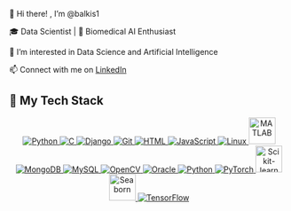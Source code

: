 👋 Hi there! , I’m @balkis1

🎓 Data Scientist | 🧪 Biomedical AI Enthusiast

👀 I’m interested in Data Science and Artificial Intelligence

📫 Connect with me on [LinkedIn](https://www.linkedin.com/in/melki-balkis-313b47225)

## 🧠 My Tech Stack

<p align="center">
  <!-- Python -->
  <a href="https://www.python.org/" target="_blank">
    <img src="https://img.icons8.com/color/48/000000/python.png" alt="Python"/>
  </a>
  <!-- C -->
  <a href="https://en.wikipedia.org/wiki/C_(programming_language)" target="_blank">
    <img src="https://img.icons8.com/color/48/000000/c-programming.png" alt="C"/>
  </a>
  <!-- Django -->
  <a href="https://www.djangoproject.com/" target="_blank">
    <img src="https://img.icons8.com/material-sharp/48/008000/django.png" alt="Django"/>
  </a>

  <!-- Git -->
  <a href="https://git-scm.com/" target="_blank">
    <img src="https://img.icons8.com/color/48/000000/git.png" alt="Git"/>
  </a>
  <!-- HTML -->
  <a href="https://developer.mozilla.org/en-US/docs/Web/HTML" target="_blank">
    <img src="https://img.icons8.com/color/48/000000/html-5--v1.png" alt="HTML"/>
  </a>
  <!-- JavaScript -->
  <a href="https://www.javascript.com/" target="_blank">
    <img src="https://img.icons8.com/color/48/000000/javascript.png" alt="JavaScript"/>
  </a>
  <!-- Linux -->
  <a href="https://www.linux.org/" target="_blank">
    <img src="https://img.icons8.com/color/48/000000/linux.png" alt="Linux"/>
  </a>
  <!-- MATLAB -->
  <a href="https://www.mathworks.com/products/matlab.html" target="_blank">
    <img src="https://upload.wikimedia.org/wikipedia/commons/2/21/Matlab_Logo.png" alt="MATLAB" width="48"/>
  </a>
  <!-- MongoDB -->
  <a href="https://www.mongodb.com/" target="_blank">
    <img src="https://img.icons8.com/color/48/000000/mongodb.png" alt="MongoDB"/>
  </a>
  <!-- MySQL -->
  <a href="https://www.mysql.com/" target="_blank">
    <img src="https://img.icons8.com/color/48/000000/mysql-logo.png" alt="MySQL"/>
  </a>
  <!-- OpenCV -->
  <a href="https://opencv.org/" target="_blank">
    <img src="https://img.icons8.com/color/48/000000/opencv.png" alt="OpenCV"/>
  </a>
  <!-- Oracle -->
  <a href="https://www.oracle.com/" target="_blank">
    <img src="https://img.icons8.com/color/48/000000/oracle-logo.png" alt="Oracle"/>
  </a>
  <!-- Python -->
  <a href="https://www.python.org/" target="_blank">
    <img src="https://img.icons8.com/color/48/000000/python.png" alt="Python"/>
  </a>
  <!-- PyTorch -->
  <a href="https://pytorch.org/" target="_blank">
    <img src="https://img.icons8.com/ios-filled/50/EE4C2C/pytorch.png" alt="PyTorch"/>
  </a>
  <!-- Scikit-learn -->
  <a href="https://scikit-learn.org/" target="_blank">
    <img src="https://upload.wikimedia.org/wikipedia/commons/0/05/Scikit_learn_logo_small.svg" alt="Scikit-learn" width="48"/>
  </a>
  <!-- Seaborn -->
  <a href="https://seaborn.pydata.org/" target="_blank">
    <img src="https://seaborn.pydata.org/_static/logo-wide-lightbg.svg" alt="Seaborn" width="48"/>
  </a>
  <!-- TensorFlow -->
  <a href="https://www.tensorflow.org/" target="_blank">
    <img src="https://img.icons8.com/color/48/000000/tensorflow.png" alt="TensorFlow"/>
  </a>
</p>
